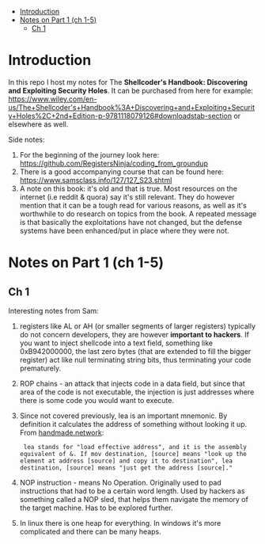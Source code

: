 - [Introduction](#introduction)
- [Notes on Part 1 (ch 1-5)](#notes-on-part-1-ch-1-5)
  - [Ch 1](#ch-1)

# Introduction
In this repo I host my notes for The **Shellcoder's Handbook: Discovering and Exploiting Security Holes**. It can be purchased from here for example: https://www.wiley.com/en-us/The+Shellcoder's+Handbook%3A+Discovering+and+Exploiting+Security+Holes%2C+2nd+Edition-p-9781118079126#downloadstab-section
or elsewhere as well. 


Side notes:
1. For the beginning of the journey look here: https://github.com/RegistersNinja/coding_from_groundup
2. There is a good accompanying course that can be found here: https://www.samsclass.info/127/127_S23.shtml 
3. A note on this book: it's old and that is true. Most resources on the internet (i.e reddit & quora) say it's still relevant. They do however mention that it can be a tough read for various reasons, as well as it's worthwhile to do research on topics from the book. A repeated message is that basically the exploitations have not changed, but the defense systems have been enhanced/put in place where they were not.
# Notes on Part 1 (ch 1-5)
## Ch 1
Interesting notes from Sam: 
1. registers like AL or AH (or smaller segments of larger registers) typically do not concern developers, they are however **important to hackers**. If you want to inject shellcode into a text field, something like 0xB942000000, the last zero bytes (that are extended to fill the bigger register) act like null terminating string bits, thus terminating your code prematurely.
2. ROP chains - an attack that injects code in a data field, but since that area of the code is not executable, the injection is just addresses where there is some code you would want to execute.
3. Since not covered previously, lea is an important mnemonic. By definition it calculates the address of something without looking it up. From [handmade.network](handmade.network): 

        lea stands for "load effective address", and it is the assembly equivalent of &. If mov destination, [source] means "look up the element at address [source] and copy it to destination", lea destination, [source] means "just get the address [source]."
4. NOP instruction - means No Operation. Originally used to pad instructions that had to be a certain word length. Used by hackers as something called a NOP sled, that helps them navigate the memory of the target machine. Has to be explored further.
5. In linux there is one heap for everything. In windows it's more complicated and there can be many heaps.
